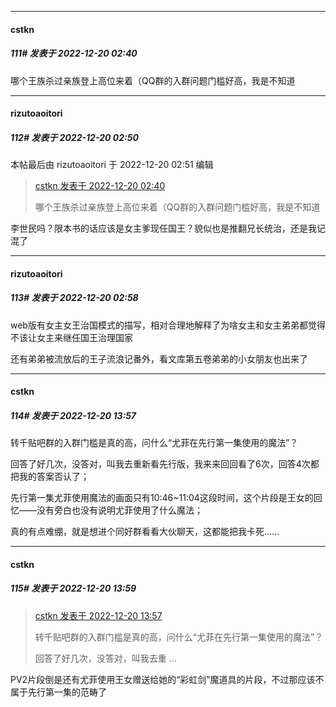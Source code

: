 

*****

####  cstkn  
##### 111#       发表于 2022-12-20 02:40

哪个王族杀过亲族登上高位来着（QQ群的入群问题门槛好高，我是不知道

*****

####  rizutoaoitori  
##### 112#       发表于 2022-12-20 02:50

 本帖最后由 rizutoaoitori 于 2022-12-20 02:51 编辑 
<blockquote><a href="httphttps://bbs.saraba1st.com/2b/forum.php?mod=redirect&amp;goto=findpost&amp;pid=59014599&amp;ptid=2086470" target="_blank">cstkn 发表于 2022-12-20 02:40</a>

哪个王族杀过亲族登上高位来着（QQ群的入群问题门槛好高，我是不知道</blockquote>
李世民吗？限本书的话应该是女主爹现任国王？貌似也是推翻兄长统治，还是我记混了

*****

####  rizutoaoitori  
##### 113#       发表于 2022-12-20 02:58

web版有女主女王治国模式的描写，相对合理地解释了为啥女主和女主弟弟都觉得不该让女主来继任国王治理国家

还有弟弟被流放后的王子流浪记番外，看文库第五卷弟弟的小女朋友也出来了



*****

####  cstkn  
##### 114#       发表于 2022-12-20 13:57

转千贴吧群的入群门槛是真的高，问什么“尤菲在先行第一集使用的魔法”？

回答了好几次，没答对，叫我去重新看先行版，我来来回回看了6次，回答4次都把我的答案否认了；

先行第一集尤菲使用魔法的画面只有10:46~11:04这段时间，这个片段是王女的回忆——没有旁白也没有说明尤菲使用了什么魔法；

真的有点难绷，就是想进个同好群看看大伙聊天，这都能把我卡死......

*****

####  cstkn  
##### 115#       发表于 2022-12-20 13:59

<blockquote><a href="httphttps://bbs.saraba1st.com/2b/forum.php?mod=redirect&amp;goto=findpost&amp;pid=59018995&amp;ptid=2086470" target="_blank">cstkn 发表于 2022-12-20 13:57</a>

转千贴吧群的入群门槛是真的高，问什么“尤菲在先行第一集使用的魔法”？

回答了好几次，没答对，叫我去重 ...</blockquote>
PV2片段倒是还有尤菲使用王女赠送给她的“彩虹剑”魔道具的片段，不过那应该不属于先行第一集的范畴了

